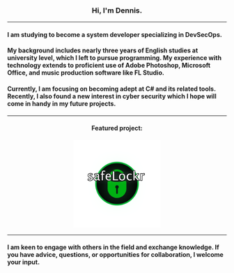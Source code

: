 <div align="center">

### Hi, I'm Dennis.

</div>

---

#### I am studying to become a system developer specializing in DevSecOps. 

#### My background includes nearly three years of English studies at university level, which I left to pursue programming. My experience with technology extends to proficient use of Adobe Photoshop, Microsoft Office, and music production software like FL Studio.

#### Currently, I am focusing on becoming adept at C# and its related tools. Recently, I also found a new interest in cyber security which I hope will come in handy in my future projects.

---

<div align="center">

#### Featured project:

<a href="https://github.com/SodenSys/safeLockr">
  <img src="https://github.com/SodenSys/safeLockr/blob/main/safeLockr1.png" width="200" alt="safeLockr">
</a>

</div>

---

#### I am keen to engage with others in the field and exchange knowledge. If you have advice, questions, or opportunities for collaboration, I welcome your input.
